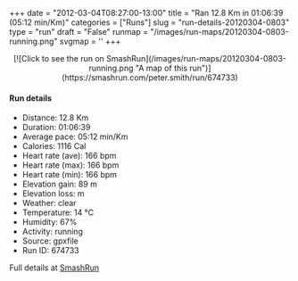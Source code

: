 +++
date = "2012-03-04T08:27:00-13:00"
title = "Ran 12.8 Km in 01:06:39 (05:12 min/Km)"
categories = ["Runs"]
slug = "run-details-20120304-0803"
type = "run"
draft = "False"
runmap = "/images/run-maps/20120304-0803-running.png"
svgmap = '<polyline points="98 45, 100 41, 100 40, 95 39, 93 39, 86 41, 82 45, 74 52, 61 56, 57 53, 58 52, 57 51, 57 50, 53 47, 49 47, 43 50, 35 47, 32 41, 31 40, 26 36, 18 41, 18 41, 0 50, 8 60, 8 65, 12 65, 17 64, 18 62, 29 59, 39 60, 50 58, 67 60, 72 59, 78 57, 88 48, 91 48, 92 46, 98 44">'
+++



<!--more-->

<center>
[![Click to see the run on SmashRun](/images/run-maps/20120304-0803-running.png "A map of this run")](https://smashrun.com/peter.smith/run/674733)
</center>

#### Run details

* Distance: 12.8 Km
* Duration: 01:06:39
* Average pace: 05:12 min/Km
* Calories: 1116 Cal
* Heart rate (ave): 166 bpm
* Heart rate (max): 166 bpm
* Heart rate (min): 166 bpm
* Elevation gain: 89 m
* Elevation loss:  m
* Weather: clear
* Temperature: 14 &deg;C
* Humidity: 67%
* Activity: running
* Source: gpxfile
* Run ID: 674733

Full details at [SmashRun](https://smashrun.com/peter.smith/run/674733)